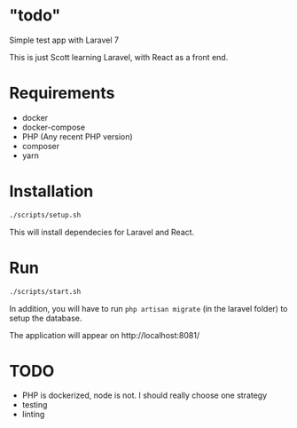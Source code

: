# "todo"
Simple test app with Laravel 7

This is just Scott learning Laravel, with React as a front end.

# Requirements
 - docker
 - docker-compose
 - PHP (Any recent PHP version)
 - composer
 - yarn

# Installation

```sh
./scripts/setup.sh
```

This will install dependecies for Laravel and React.

# Run

```sh
./scripts/start.sh
```

In addition, you will have to run ```php artisan migrate``` (in the laravel folder) to setup the database.

The application will appear on http://localhost:8081/

# TODO
- PHP is dockerized, node is not.  I should really choose one strategy
- testing
- linting

